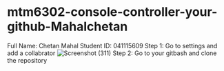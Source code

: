 # mtm6302-console-controller-your-github-Mahalchetan
Full Name: Chetan Mahal
Student ID: 041115609
Step 1: Go to settings and add a collabrator
![Screenshot (311)](https://github.com/Mahalchetan/mtm6302-console-controller-your-github-Mahalchetan/assets/133890393/c3ec1e16-a559-40d6-9344-4a64aeccdee6)
Step 2: Go to your gitbash and clone the repository

